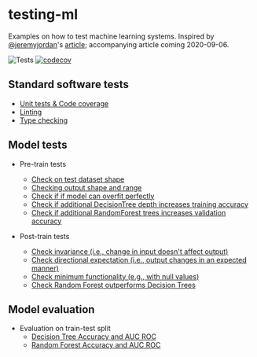 # testing-ml

Examples on how to test machine learning systems. Inspired by [@jeremyjordan](https://twitter.com/jeremyjordan)'s [article](https://www.jeremyjordan.me/testing-ml/); accompanying article coming 2020-09-06.

![Tests](https://github.com/eugeneyan/testing-ml/workflows/Tests/badge.svg?branch=master) [![codecov](https://codecov.io/gh/eugeneyan/testing-ml/branch/master/graph/badge.svg)](https://codecov.io/gh/eugeneyan/testing-ml)

## Standard software tests
- [Unit tests & Code coverage](https://github.com/eugeneyan/testing-ml/blob/master/Makefile#L17)
- [Linting](https://github.com/eugeneyan/testing-ml/blob/master/Makefile#L23)
- [Type checking](https://github.com/eugeneyan/testing-ml/blob/master/Makefile#L20)


## Model tests
- Pre-train tests
	- [Check on test dataset shape](https://github.com/eugeneyan/testing-ml/blob/master/tests/data_prep/test_prep_titanic.py#L5)
	- [Checking output shape and range](https://github.com/eugeneyan/testing-ml/blob/master/tests/tree/test_decision_tree.py#L91)
	- [Check if if model can overfit perfectly](https://github.com/eugeneyan/testing-ml/blob/master/tests/tree/test_decision_tree.py#L114)
	- [Check if additional DecisionTree depth increases training accuracy](https://github.com/eugeneyan/testing-ml/blob/master/tests/tree/test_decision_tree.py#L136)
	- [Check if additional RandomForest trees increases validation accuracy](https://github.com/eugeneyan/testing-ml/blob/master/tests/tree/test_random_forest.py#L27)

- Post-train tests
	- [Check invariance (i.e., change in input doesn't affect output)](https://github.com/eugeneyan/testing-ml/blob/master/tests/tree/test_decision_tree.py#L154)
	- [Check directional expectation (i.e., output changes in an expected manner)](https://github.com/eugeneyan/testing-ml/blob/master/tests/tree/test_decision_tree.py#L215)
	- [Check minimum functionality (e.g., with null values)](https://github.com/eugeneyan/testing-ml/blob/master/tests/tree/test_decision_tree.py#L276)
	- [Check Random Forest outperforms Decision Trees](https://github.com/eugeneyan/testing-ml/blob/master/tests/tree/test_random_forest.py#L45)

	
## Model evaluation
- Evaluation on train-test split
	- [Decision Tree Accuracy and AUC ROC](https://github.com/eugeneyan/testing-ml/blob/master/tests/tree/test_decision_tree.py#L325)
	- [Random Forest Accuracy and AUC ROC](https://github.com/eugeneyan/testing-ml/blob/master/tests/tree/test_random_forest.py#L68)
